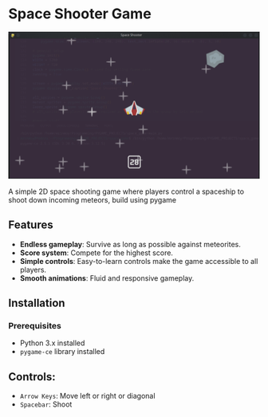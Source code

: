 # Space Shooter Game

![Space Shooter](demo.png)

A simple 2D space shooting game where players control a spaceship to shoot down incoming meteors, build using pygame

## Features
- **Endless gameplay**: Survive as long as possible against meteorites.
- **Score system**: Compete for the highest score.
- **Simple controls**: Easy-to-learn controls make the game accessible to all players.
- **Smooth animations**: Fluid and responsive gameplay.

## Installation

### Prerequisites
- Python 3.x installed
- `pygame-ce` library installed

## Controls:

- `Arrow Keys`: Move left or right or diagonal
- `Spacebar`: Shoot

